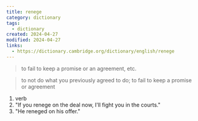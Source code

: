 ```yaml
---
title: renege
category: dictionary
tags:
  - dictionary
created: 2024-04-27
modified: 2024-04-27
links:
  - https://dictionary.cambridge.org/dictionary/english/renege
---
```


>to fail to keep a promise or an agreement, etc.

>to not do what you previously agreed to do; to fail to keep a promise or agreement

1. verb
2. "If you renege on the deal now, I'll fight you in the courts."
3. "He reneged on his offer."
